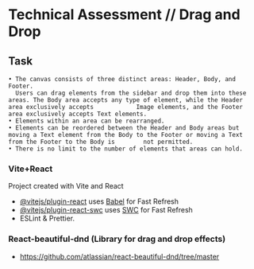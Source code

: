 # Technical Assessment // Drag and Drop

## Task

    • The canvas consists of three distinct areas: Header, Body, and Footer.
      Users can drag elements from the sidebar and drop them into these areas. The Body area accepts any type of element, while the Header area exclusively accepts            Image elements, and the Footer area exclusively accepts Text elements.
    • Elements within an area can be rearranged.
    • Elements can be reordered between the Header and Body areas but moving a Text element from the Body to the Footer or moving a Text from the Footer to the Body is        not permitted.
    • There is no limit to the number of elements that areas can hold.
 
    
### Vite+React
Project created with Vite and React

- [@vitejs/plugin-react](https://github.com/vitejs/vite-plugin-react/blob/main/packages/plugin-react/README.md) uses [Babel](https://babeljs.io/) for Fast Refresh
- [@vitejs/plugin-react-swc](https://github.com/vitejs/vite-plugin-react-swc) uses [SWC](https://swc.rs/) for Fast Refresh
- ESLint & Prettier.
  

### React-beautiful-dnd (Library for drag and drop effects)
 -  https://github.com/atlassian/react-beautiful-dnd/tree/master
